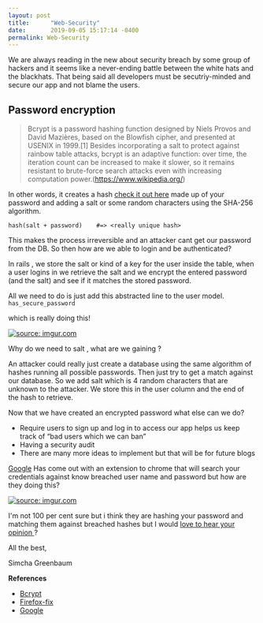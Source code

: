 ```yaml
---
layout: post
title:      "Web-Security"
date:       2019-09-05 15:17:14 -0400
permalink: Web-Security
---
```



We are always reading in the new about security breach by some group of hackers and it seems like a never-ending battle between the white hats and the blackhats. That being said all developers must be secutriy-minded and secure our app and not blame the users.

## Password encryption 
> Bcrypt is a password hashing function designed by Niels Provos and David Mazières, based on the Blowfish cipher, and presented at USENIX in 1999.[1] Besides incorporating a salt to protect against rainbow table attacks, bcrypt is an adaptive function: over time, the iteration count can be increased to make it slower, so it remains resistant to brute-force search attacks even with increasing computation power.(https://www.wikipedia.org/)
 
In other words, it creates a hash  [check it out here](https://www.movable-type.co.uk/scripts/sha256.html) made up of your password and adding a salt or some random characters using the SHA-256 algorithm.

``hash(salt + password)    #=> <really unique hash>``

   This makes the process irreversible and an attacker cant get our password from the DB. So then how are we able to login and be authenticated?

In rails , we store the salt or kind of a key for the user inside the table, when a user logins in we retrieve the salt and we encrypt the entered password (and the salt) and see if it matches the stored password.

All we need to do is  just add this abstracted line to the user model.
``has_secure_password`` 

which is really doing this!


<a href="https://imgur.com/Vuve83e"><img src="https://i.imgur.com/Vuve83el.png" title="source: imgur.com" /></a>

Why do we need to salt , what are we gaining ?

An attacker could really just create a database using the same algorithm of hashes running all possible passwords. Then just try to get a match against our database. So we add salt which is 4 random characters that are unknown to the attacker. We store this in the user column and the end of the hash to retrieve.

Now that we have created an encrypted password what else can we do? 
* Require users to sign up and log in to access our app helps us keep track of “bad users which we can ban”
* Having a security audit
* There are many more ideas to implement but  that will be for future blogs 

[Google](https://www.bleepingcomputer.com/news/google/google-chrome-to-warn-if-logins-are-found-in-a-data-breach/) Has come out with an extension to chrome that will search your credentials against know breached user name and password but how are they doing this?


<a href="https://imgur.com/NZC94P2"><img src="https://i.imgur.com/NZC94P2l.png" title="source: imgur.com" /></a>
 
 I'm not 100 per cent sure but i think they are hashing your password and matching them against breached hashes but I would   <a href="mailto:gbs4ever2@gmail.com">love to hear your opinion </a> ?

All the best,

Simcha Greenbaum





**References**

* [Bcrypt](https://github.com/codahale/bcrypt-ruby)
* [Firefox-fix](https://www.troyhunt.com/were-baking-have-i-been-pwned-into-firefox-and-1password/)
* [Google](https://www.bleepingcomputer.com/news/google/google-chrome-to-warn-if-logins-are-found-in-a-data-breach/)






